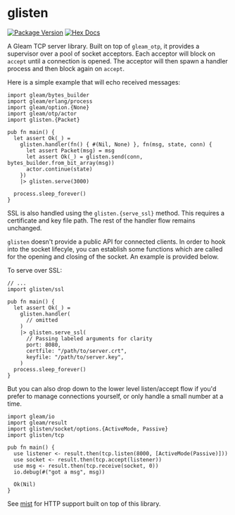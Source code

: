 # glisten

[![Package Version](https://img.shields.io/hexpm/v/glisten)](https://hex.pm/packages/glisten)
[![Hex Docs](https://img.shields.io/badge/hex-docs-ffaff3)](https://hexdocs.pm/glisten/)

A Gleam TCP server library.  Built on top of `gleam_otp`, it provides a
supervisor over a pool of socket acceptors.  Each acceptor will block on `accept`
until a connection is opened.  The acceptor will then spawn a handler process
and then block again on `accept`.

Here is a simple example that will echo received messages:

```gleam
import gleam/bytes_builder
import gleam/erlang/process
import gleam/option.{None}
import gleam/otp/actor
import glisten.{Packet}

pub fn main() {
  let assert Ok(_) =
    glisten.handler(fn() { #(Nil, None) }, fn(msg, state, conn) {
      let assert Packet(msg) = msg
      let assert Ok(_) = glisten.send(conn, bytes_builder.from_bit_array(msg))
      actor.continue(state)
    })
    |> glisten.serve(3000)

  process.sleep_forever()
}
```

SSL is also handled using the `glisten.{serve_ssl}` method.  This requires a
certificate and key file path.  The rest of the handler flow remains unchanged.

`glisten` doesn't provide a public API for connected clients.  In order to hook
into the socket lifecyle, you can establish some functions which are called
for the opening and closing of the socket.  An example is provided below.

To serve over SSL:

```gleam
// ...
import glisten/ssl

pub fn main() {
  let assert Ok(_) =
    glisten.handler(
      // omitted
    )
    |> glisten.serve_ssl(
      // Passing labeled arguments for clarity
      port: 8080,
      certfile: "/path/to/server.crt",
      keyfile: "/path/to/server.key",
    )
  process.sleep_forever()
}
```

But you can also drop down to the lower level listen/accept flow if you'd prefer
to manage connections yourself, or only handle a small number at a time.

```gleam
import gleam/io
import gleam/result
import glisten/socket/options.{ActiveMode, Passive}
import glisten/tcp

pub fn main() {
  use listener <- result.then(tcp.listen(8000, [ActiveMode(Passive)]))
  use socket <- result.then(tcp.accept(listener))
  use msg <- result.then(tcp.receive(socket, 0))
  io.debug(#("got a msg", msg))

  Ok(Nil)
}
```

See [mist](https://github.com/rawhat/mist) for HTTP support built on top of this library.
